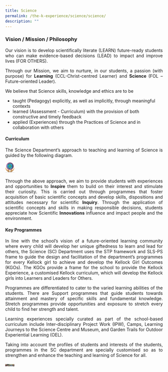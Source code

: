 ```yaml
---
title: Science
permalink: /the-k-experience/science/science/
description: ""
---
```

<h3>Vision / Mission / Philosophy</h3>
<p align="justify">Our vision is to develop scientifically literate (LEARN) future-ready students who can make evidence-based decisions (LEAD) to impact and improve lives (FOR OTHERS).</p>

<p align="justify">Through our Mission, we aim to nurture, in our students, a passion (with purpose) for <strong>Learning</strong> (CCL-Christ-centred Learner) and <strong>Science </strong>(FOL – Future-oriented Leader).</p>

<p align="justify">We believe that Science skills, knowledge and ethics are to be </p>
<ul>
<li>taught (Pedagogy) explicitly, as well as implicitly, through meaningful contexts</li>
<li>learned (Assessment - Curriculum) with the provision of both constructive and timely feedback</li>
<li>applied (Experiences) through the Practices of Science and in collaboration with others</li>
</ul>
<h4>Curriculum</h4>
<p align="justify">The Science Department’s approach to teaching and learning of Science is guided by the following diagram.</p>
<img src="/images/2023/Science/science1.png" width="30">
<p align="justify">Through the above approach, we aim to provide students with experiences and opportunities to <strong>Inspire</strong> them to build on their interest and stimulate their curiosity. This is carried out through programmes that foster acquisition of basic scientific concepts and develop skills, dispositions and attitudes necessary for scientific <strong>Inquiry</strong>. Through the application of scientific concepts and skills in making responsible decisions, students appreciate how Scientific <strong>Innovations</strong> influence and impact people and the environment.</p>

<h4>Key Programmes</h4>

<p align="justify">In line with the school’s vision of a future-oriented learning community where every child will develop her unique giftedness to learn and lead for others, the Science (SC) Department uses the STP framework and SLS-PS frame to guide the design and facilitation of the department’s programmes for every Kellock girl to achieve and develop the Kellock Girl Outcomes (KGOs). The KGOs provide a frame for the school to provide the Kellock Experience, a customised Kellock curriculum, which will develop the Kellock girls into Learners and Leaders for Others.</p>


<p align="justify">Programmes are differentiated to cater to the varied learning abilities of the students. There are Support programmes that guide students towards attainment and mastery of specific skills and fundamental knowledge. Stretch programmes provide opportunities and exposure to stretch every child to find her strength and talent. </p>

<p align="justify">Learning experiences specially curated as part of the school-based curriculum include Inter-disciplinary Project Work (IPW), Camps, Learning Journeys to the Science Centre and Museum, and Garden Trails for Outdoor Experiential Learning (OEL).</p>

<p align="justify">Taking into account the profiles of students and interests of the students, programmes in the SC department are specially customised so as to strengthen and enhance the teaching and learning of Science for all.</p>

<img src="/images/2023/Science/science6.jpg" width="30">